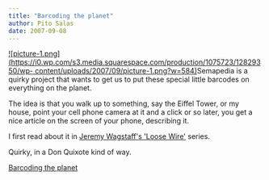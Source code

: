 ```yaml
---
title: "Barcoding the planet"
author: Pito Salas
date: 2007-09-08
---
```




[![picture-1.png](https://i0.wp.com/s3.media.squarespace.com/production/1075723/12829350/wp-
content/uploads/2007/09/picture-1.png?w=584)](<http://www.semapedia.org/>
"picture-1.png")Semapedia is a quirky project that wants to get us to put
these special little barcodes on everything on the planet.

The idea is that you walk up to something, say the Eiffel Tower, or my house,
point your cell phone camera at it and a click or so later, you get a nice
article on the screen of your phone, describing it.

I first read about it in [Jeremy Wagstaff's 'Loose
Wire'](<http://online.wsj.com/article/SB118607066711486214.html.html?mod=technology_main_promo_left>
"Jeremy Wagstaff") series.

Quirky, in a Don Quixote kind of way.


[Barcoding the planet](None)
